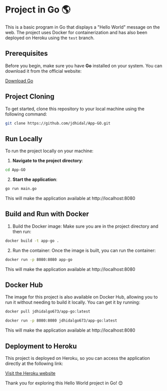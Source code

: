 # Project in Go 🌎

This is a basic program in Go that displays a "Hello World" message on the web. The project uses Docker for containerization and has also been deployed on Heroku using the `test` branch.

## Prerequisites

Before you begin, make sure you have **Go** installed on your system. You can download it from the official website:

[Download Go](https://golang.org/dl/)

## Project Cloning

To get started, clone this repository to your local machine using the following command:

```bash
git clone https://github.com/jdhidal/App-GO.git
```

## Run Locally

To run the project locally on your machine:

1. **Navigate to the project directory**:
```bash
cd App-GO
```

2. **Start the application**:
```bash
go run main.go
```
This will make the application available at http://localhost:8080

## Build and Run with Docker

1. Build the Docker image: Make sure you are in the project directory and then run:
```bash
docker build -t app-go .
```

2. Run the container: Once the image is built, you can run the container:
```bash
docker run -p 8080:8080 app-go
```
This will make the application available at http://localhost:8080

## Docker Hub

The image for this project is also available on Docker Hub, allowing you to run it without needing to build it locally. You can get it by running:

```bash
docker pull jdhidalgo673/app-go:latest
```

```bash
docker run -p 8080:8080 jdhidalgo673/app-go:latest
```
This will make the application available at http://localhost:8080

## Deployment to Heroku

This project is deployed on Heroku, so you can access the application directly at the following link:

[Visit the Heroku website](https://app-go-cad6f4cb6f2f.herokuapp.com/)



Thank you for exploring this Hello World project in Go! 😊